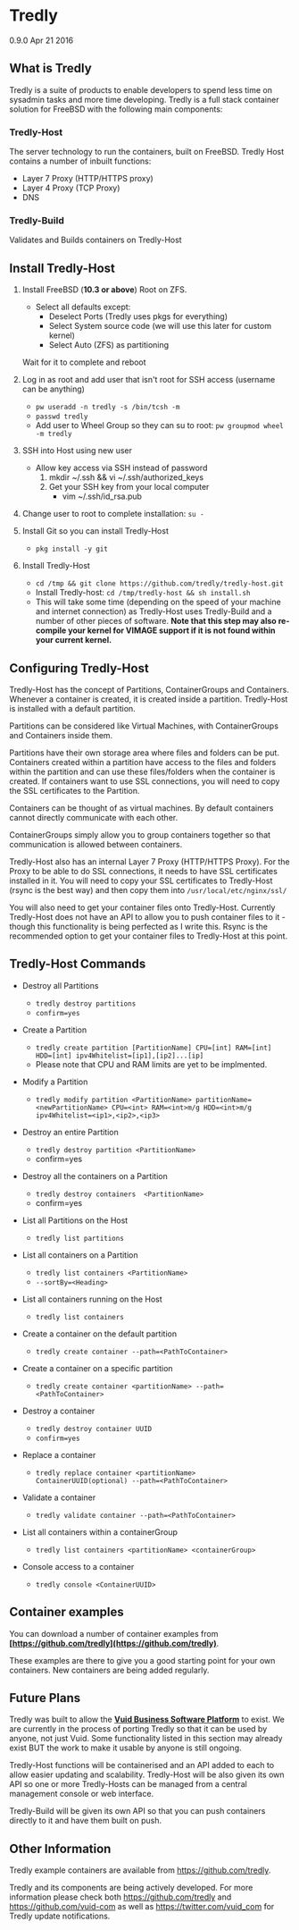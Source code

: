 # Tredly

0.9.0 Apr 21 2016

## What is Tredly

Tredly is a suite of products to enable developers to spend less time on sysadmin tasks and more time developing. Tredly is a full stack container solution for FreeBSD with the following main components:

### Tredly-Host
The server technology to run the containers, built on FreeBSD. Tredly Host contains a number of inbuilt functions:

  * Layer 7 Proxy (HTTP/HTTPS proxy)
  * Layer 4 Proxy (TCP Proxy)
  * DNS

### Tredly-Build

Validates and Builds containers on Tredly-Host

## Install Tredly-Host

1. Install FreeBSD (**10.3 or above**) Root on ZFS.

	* Select all defaults except:
    	* Deselect Ports (Tredly uses pkgs for everything)
    	* Select System source code (we will use this later for custom kernel)
    	* Select Auto (ZFS) as partitioning

    Wait for it to complete and reboot

2. Log in as root and add user that isn't root for SSH access (username can be anything)

    * `pw useradd -n tredly -s /bin/tcsh -m`
    * `passwd tredly`
    * Add user to Wheel Group so they can su to root: `pw groupmod wheel -m tredly`

3. SSH into Host using new user
    * Allow key access via SSH instead of password
        1. mkdir ~/.ssh && vi ~/.ssh/authorized_keys
        2. Get your SSH key from your local computer
            * vim ~/.ssh/id_rsa.pub
4. Change user to root to complete installation: `su -`
5. Install Git so you can install Tredly-Host
    * `pkg install -y git`
6. Install Tredly-Host
    * `cd /tmp && git clone https://github.com/tredly/tredly-host.git`
    * Install Tredly-host: `cd /tmp/tredly-host && sh install.sh`
    * This will take some time (depending on the speed of your machine and internet connection) as Tredly-Host uses Tredly-Build and a number of other pieces of software. **Note that this step may also re-compile your kernel for VIMAGE support if it is not found within your current kernel.**

## Configuring Tredly-Host

Tredly-Host has the concept of Partitions, ContainerGroups and Containers. Whenever a container is created, it is created inside a partition. Tredly-Host is installed with a default partition.

Partitions can be considered like Virtual Machines, with ContainerGroups and Containers inside them.

Partitions have their own storage area where files and folders can be put. Containers created within a partition have access to the files and folders within the partition and can use these files/folders when the container is created. If containers want to use SSL connections, you will need to copy the SSL certificates to the Partition.

Containers can be thought of as virtual machines. By default containers cannot directly communicate with each other.

ContainerGroups simply allow you to group containers together so that communication is allowed between containers.

Tredly-Host also has an internal Layer 7 Proxy (HTTP/HTTPS Proxy). For the Proxy to be able to do SSL connections, it needs to have SSL certificates installed in it. You will need to copy your SSL certificates to Tredly-Host (rsync is the best way) and then copy them into `/usr/local/etc/nginx/ssl/`

You will also need to get your container files onto Tredly-Host. Currently Tredly-Host does not have an API to allow you to push container files to it - though this functionality is being perfected as I write this. Rsync is the recommended option to get your container files to Tredly-Host at this point.


## Tredly-Host Commands

* Destroy all Partitions
    - `tredly destroy partitions`
    - `confirm=yes`

* Create a Partition
    - `tredly create partition [PartitionName] CPU=[int] RAM=[int] HDD=[int] ipv4Whitelist=[ip1],[ip2]...[ip]`
    - Please note that CPU and RAM limits are yet to be implmented.

* Modify a Partition
    - `tredly modify partition <PartitionName> partitionName=<newPartitionName> CPU=<int> RAM=<int>m/g HDD=<int>m/g ipv4Whitelist=<ip1>,<ip2>,<ip3>`

* Destroy an entire Partition
    - `tredly destroy partition <PartitionName>`
    - confirm=yes

* Destroy all the containers on a Partition
    - `tredly destroy containers  <PartitionName>`
    - confirm=yes

* List all Partitions on the Host
    - `tredly list partitions`

* List all containers on a Partition
    - `tredly list containers <PartitionName>`
    - `--sortBy=<Heading>`

* List all containers running on the Host
    - `tredly list containers`

* Create a container on the default partition
    - `tredly create container --path=<PathToContainer>`

* Create a container on a specific partition
    - `tredly create container <partitionName> --path=<PathToContainer>`

* Destroy a container
    - `tredly destroy container UUID`
    - `confirm=yes`

* Replace a container
    - `tredly replace container <partitionName> ContainerUUID(optional) --path=<PathToContainer>`

* Validate a container
    - `tredly validate container --path=<PathToContainer>`

* List all containers within a containerGroup
    - `tredly list containers <partitionName> <containerGroup>`

* Console access to a container
    - `tredly console <ContainerUUID>`


## Container examples

You can download a number of container examples from **[https://github.com/tredly](https://github.com/tredly)**.

These examples are there to give you a good starting point for your own containers. New containers are being added regularly.

## Future Plans

Tredly was built to allow the **[Vuid Business Software Platform](https://www.vuid.com)** to exist. We are currently in the process of porting Tredly so that it can be used by anyone, not just Vuid. Some functionality listed in this section may already exist BUT the work to make it usable by anyone is still ongoing.

Tredly-Host functions will be containerised and an API added to each to allow easier updating and scalability. Tredly-Host will be also given its own API so one or more Tredly-Hosts can be managed from a central management console or web interface.

Tredly-Build will be given its own API so that you can push containers directly to it and have them built on push.


## Other Information

Tredly example containers are available from https://github.com/tredly.

Tredly and its components are being actively developed. For more information please check both https://github.com/tredly and https://github.com/vuid-com as well as https://twitter.com/vuid_com for Tredly update notifications.
